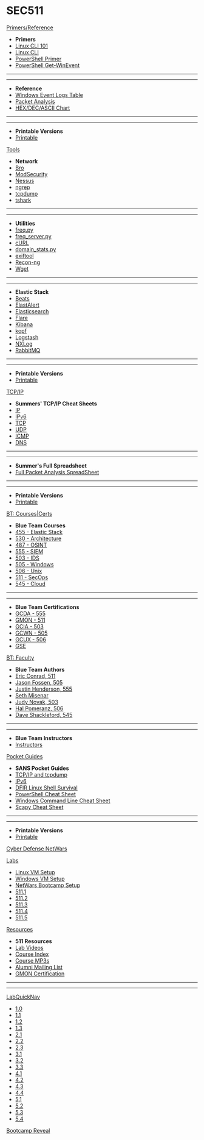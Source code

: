 SEC511
======


[Primers/Reference]()

- **Primers**
-	[Linux CLI 101](Tools/LinuxCLI101.md)
-	[Linux CLI](Tools/LinuxCLI.md)
-   [PowerShell Primer](Tools/PowerShell.md)
-	[PowerShell Get-WinEvent](Tools/Get-WinEvent.md)
-   ----
-   ----
- **Reference**
-	[Windows Event Logs Table](Tools/WindowsEventLogsTable.md)
-   [Packet Analysis](Packets.md)
- <a href='Tools/tcpip/ascii.html' target='_blank'>HEX/DEC/ASCII Chart</a>
-   ----
-   ----
- **Printable Versions**
- [Printable](Printables.md)


[Tools]()

- **Network**
- [Bro](Tools/Bro.md)
- [ModSecurity](Tools/ModSecurity.md)
- [Nessus](Tools/Nessus.md)
- [ngrep](Tools/ngrep.md)
- [tcpdump](Tools/tcpdump.md)
- [tshark](Tools/tshark.md)
-   ----
-   ----
- **Utilities**
- [freq.py](Tools/freq.py.md)
- [freq_server.py](Tools/freq_server.py.md)
- [cURL](Tools/curl.md)
- [domain_stats.py](Tools/domain_stats.py)
- [exiftool](Tools/exiftool)
- [Recon-ng](Tools/Recon-ng.md)
- [Wget](Tools/Wget.md)
-   ----
-   ----
- **Elastic Stack**
- [Beats](Tools/beats.md)
- [ElastAlert](Tools/ElastAlert.md)
- [Elasticsearch](Tools/Elasticsearch.md)
- [Flare](Tools/Flare.md)
- [Kibana](Tools/Kibana.md)
- [kopf](Tools/kopf.md)
- [Logstash](Tools/Logstash.md)
- [NXLog](Tools/NXLog.md)
- [RabbitMQ](Tools/RabbitMQ.md)
-   ----
-   ----
- **Printable Versions**
- [Printable](Printables.md)

[TCP/IP]()

- **Summers' TCP/IP Cheat Sheets**
- <a href='Tools/tcpip/ip.html' target='_blank'>IP</a>
- <a href='Tools/tcpip/ipv6.html' target='_blank'>IPv6</a>
- <a href='Tools/tcpip/tcp.html' target='_blank'>TCP</a>
- <a href='Tools/tcpip/udp.html' target='_blank'>UDP</a>
- <a href='Tools/tcpip/icmp.html' target='_blank'>ICMP</a>
- <a href='Tools/tcpip/dns.html' target='_blank'>DNS</a>
-   ----
-   ----
- **Summer's Full Spreadsheet**
-   [Full Packet Analysis SpreadSheet](Packets.md)
-   ----
-   ----
- **Printable Versions**
- [Printable](Printables.md)

[BT: Courses|Certs]()

- **Blue Team Courses**
- <a href='https://www.sans.org/sec455' target='_blank'>455 - Elastic Stack</a>
- <a href='https://www.sans.org/sec530' target='_blank'>530 - Architecture</a>
- <a href='https://www.sans.org/sec487' target='_blank'>487 - OSINT</a>
- <a href='https://www.sans.org/sec555' target='_blank'>555 - SIEM</a>
- <a href='https://www.sans.org/sec503' target='_blank'>503 - IDS</a>
- <a href='https://www.sans.org/sec505' target='_blank'>505 - Windows</a>
- <a href='https://www.sans.org/sec506' target='_blank'>506 - Unix</a>
- <a href='https://www.sans.org/sec511' target='_blank'>511 - SecOps</a>
- <a href='https://www.sans.org/sec545' target='_blank'>545 - Cloud</a>
-   ----
-   ----
- **Blue Team Certifications**
- <a href='https://giac.org/gcda' target='_blank'>GCDA - 555</a>
- <a href='https://giac.org/gmon' target='_blank'>GMON - 511</a>
- <a href='https://giac.org/gcia' target='_blank'>GCIA - 503</a>
- <a href='https://giac.org/gcwn' target='_blank'>GCWN - 505</a>
- <a href='https://giac.org/gcux' target='_blank'>GCUX - 506</a>
- <a href='https://giac.org/gse' target='_blank'>GSE</a>



[BT: Faculty]()

- **Blue Team Authors**
- <a href='https://www.sans.org/instructors/Eric-Conrad' target='_blank'>Eric Conrad, 511</a>
- <a href='https://www.sans.org/instructors/Jason-Fossen' target='_blank'>Jason Fossen, 505</a>
- <a href='https://www.sans.org/instructors/Justin-Henderson' target='_blank'>Justin Henderson, 555</a>
- <a href='https://www.sans.org/instructors/Seth-Misenar' target='_blank'>Seth Misenar</a>
- <a href='https://www.sans.org/instructors/Judy-Novak' target='_blank'>Judy Novak, 503</a>
- <a href='https://www.sans.org/instructors/Hal-Pomeranz' target='_blank'>Hal Pomeranz, 506</a>
- <a href='https://www.sans.org/instructors/Dave-Shackleford' target='_blank'>Dave Shackleford, 545</a>
-   ----
-   ----
- **Blue Team Instructors**
- [Instructors](instructors.md)

[Pocket Guides]()

- **SANS Pocket Guides**
- <a href='Tools/pdfs/tcpip.pdf' target='_blank'>TCP/IP and tcpdump</a>
- <a href='Tools/pdfs/ipv6_tcpip_pocketguide.pdf' target='_blank'>IPv6</a>
- <a href='Tools/pdfs/linux-shell-survival-guide.pdf' target='_blank'>DFIR Linux Shell Survival</a>
- <a href='Tools/pdfs/PowerShellCheatSheet_v41.pdf' target='_blank'>PowerShell Cheat Sheet</a>
- <a href='Tools/pdfs/windows-command-line-sheet.pdf' target='_blank'>Windows Command Line Cheat Sheet</a>
- <a href='Tools/pdfs/ScapyCheatSheet_v0.2.pdf' target='_blank'>Scapy Cheat Sheet</a>
-   ----
-   ----
- **Printable Versions**
- [Printable](Printables.md)

<a href='https://www.sans.org/netwars/cyber-defense' target='_blank'>Cyber Defense NetWars</a>


<!-- 511 Labs Navigation -->

[Labs]()

- [Linux VM Setup](/sec511-labs/Labs/setup/A/sec511.A.md)
- [Windows VM Setup](/sec511-labs/Labs/setup/B/sec511.B.md)
- [NetWars Bootcamp Setup](Labs/setup/C/sec511.C.md)
- [511.1](/sec511-labs/Labs/511_1/511.1.md)
- [511.2](/sec511-labs/Labs/511_2/511.2.md)
- [511.3](/sec511-labs/Labs/511_3/511.3.md)
- [511.4](/sec511-labs/Labs/511_4/511.4.md)
- [511.5](/sec511-labs/Labs/511_5/511.5.md)


[Resources]()

- **511 Resources**
- [Lab Videos](/sec511-labs/Resources/Videos.md)
- [Course Index](/sec511-labs/Resources/511_index.md)
- [Course MP3s](/sec511-labs/Resources/Audio.md)
- [Alumni Mailing List](/index.md#Alumni_Mailing_List)
- [GMON Certification](/sec511-labs/Resources/GMON.md)
-   ----
-   ----

[LabQuickNav]()

- [1.0](/sec511-labs/Labs/511_1/0/sec511.1.0.md)
- [1.1](/sec511-labs/Labs/511_1/1/sec511.1.1.md)
- [1.2](/sec511-labs/Labs/511_1/2/sec511.1.2.md)
- [1.3](/sec511-labs/Labs/511_1/3/sec511.1.3.md)
- [2.1](/sec511-labs/Labs/511_2/1/sec511.2.1.md)
- [2.2](/sec511-labs/Labs/511_2/2/sec511.2.2.md)
- [2.3](/sec511-labs/Labs/511_2/3/sec511.2.3.md)
- [3.1](/sec511-labs/Labs/511_3/1/sec511.3.1.md)
- [3.2](/sec511-labs/Labs/511_3/2/sec511.3.2.md)
- [3.3](/sec511-labs/Labs/511_3/3/sec511.3.3.md)
- [4.1](/sec511-labs/Labs/511_4/1/sec511.4.1.md)
- [4.2](/sec511-labs/Labs/511_4/2/sec511.4.2.md)
- [4.3](/sec511-labs/Labs/511_4/3/sec511.4.3.md)
- [4.4](/sec511-labs/Labs/511_4/4/sec511.4.4.md)
- [5.1](/sec511-labs/Labs/511_5/1/sec511.5.1.md)
- [5.2](/sec511-labs/Labs/511_5/2/sec511.5.2.md)
- [5.3](/sec511-labs/Labs/511_5/3/sec511.5.3.md)
- [5.4](/sec511-labs/Labs/511_5/4/sec511.5.4.md)

[Bootcamp Reveal](/sec511-labs/Resources/handout.pdf)